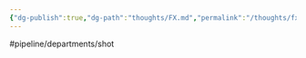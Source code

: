 ```yaml
---
{"dg-publish":true,"dg-path":"thoughts/FX.md","permalink":"/thoughts/fx/","hide":true}
---
```


#pipeline/departments/shot